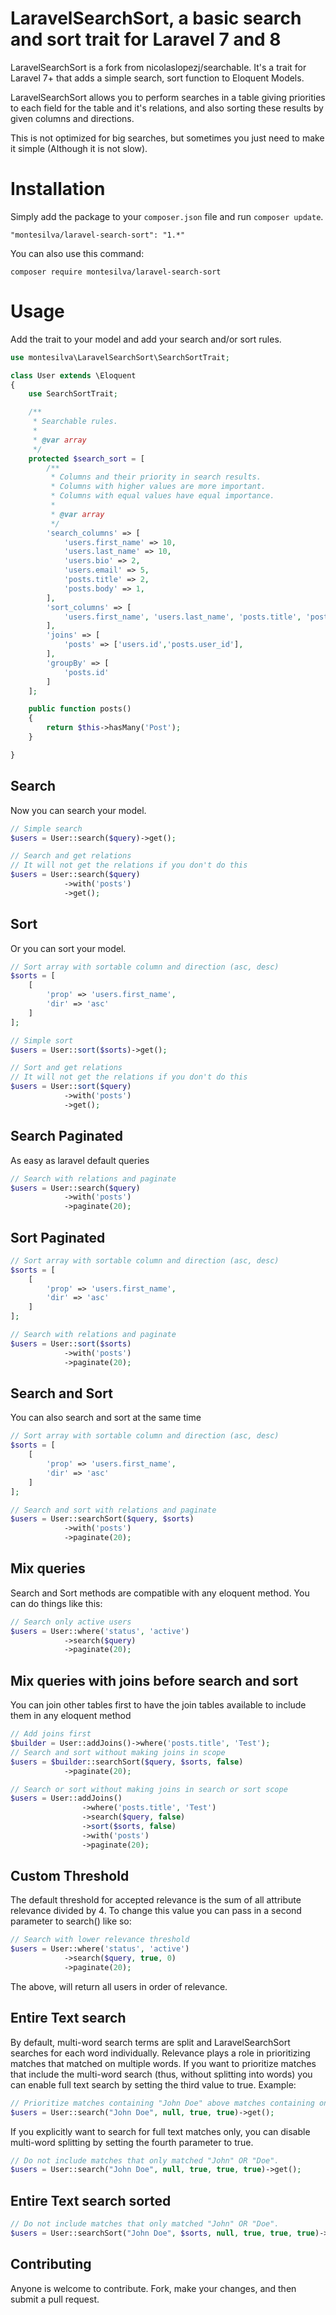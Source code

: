 LaravelSearchSort, a basic search and sort trait for Laravel 7 and 8
==========================================

LaravelSearchSort is a fork from nicolaslopezj/searchable. It's a trait for Laravel 7+ that adds a simple search, sort function to Eloquent Models.

LaravelSearchSort allows you to perform searches in a table giving priorities to each field for the table and it's relations,
and also sorting these results by given columns and directions.

This is not optimized for big searches, but sometimes you just need to make it simple (Although it is not slow).

# Installation

Simply add the package to your `composer.json` file and run `composer update`.

```
"montesilva/laravel-search-sort": "1.*"
```

You can also use this command:

```
composer require montesilva/laravel-search-sort
```

# Usage

Add the trait to your model and add your search and/or sort rules.

```php
use montesilva\LaravelSearchSort\SearchSortTrait;

class User extends \Eloquent
{
    use SearchSortTrait;

    /**
     * Searchable rules.
     *
     * @var array
     */
    protected $search_sort = [
        /**
         * Columns and their priority in search results.
         * Columns with higher values are more important.
         * Columns with equal values have equal importance.
         *
         * @var array
         */
        'search_columns' => [
            'users.first_name' => 10,
            'users.last_name' => 10,
            'users.bio' => 2,
            'users.email' => 5,
            'posts.title' => 2,
            'posts.body' => 1,
        ],
        'sort_columns' => [
            'users.first_name', 'users.last_name', 'posts.title', 'posts.email'
        ],
        'joins' => [
            'posts' => ['users.id','posts.user_id'],
        ],
        'groupBy' => [
            'posts.id'
        ]
    ];

    public function posts()
    {
        return $this->hasMany('Post');
    }

}
```
## Search
Now you can search your model.

```php
// Simple search
$users = User::search($query)->get();

// Search and get relations
// It will not get the relations if you don't do this
$users = User::search($query)
            ->with('posts')
            ->get();
```

## Sort

Or you can sort your model.
```php
// Sort array with sortable column and direction (asc, desc) 
$sorts = [
    [
        'prop' => 'users.first_name',
        'dir' => 'asc'
    ]
];

// Simple sort
$users = User::sort($sorts)->get();

// Sort and get relations
// It will not get the relations if you don't do this
$users = User::sort($query)
            ->with('posts')
            ->get();
```

## Search Paginated

As easy as laravel default queries

```php
// Search with relations and paginate
$users = User::search($query)
            ->with('posts')
            ->paginate(20);
```

## Sort Paginated
```php
// Sort array with sortable column and direction (asc, desc) 
$sorts = [
    [
        'prop' => 'users.first_name',
        'dir' => 'asc'
    ]
];

// Search with relations and paginate
$users = User::sort($sorts)
            ->with('posts')
            ->paginate(20);
```

## Search and Sort

You can also search and sort at the same time
```php
// Sort array with sortable column and direction (asc, desc) 
$sorts = [
    [
        'prop' => 'users.first_name',
        'dir' => 'asc'
    ]
];

// Search and sort with relations and paginate
$users = User::searchSort($query, $sorts)
            ->with('posts')
            ->paginate(20);
```

## Mix queries

Search and Sort methods are compatible with any eloquent method. You can do things like this:

```php
// Search only active users
$users = User::where('status', 'active')
            ->search($query)
            ->paginate(20);
```

## Mix queries with joins before search and sort

You can join other tables first to have the join tables available 
to include them in any eloquent method

```php
// Add joins first
$builder = User::addJoins()->where('posts.title', 'Test');
// Search and sort without making joins in scope
$users = $builder::searchSort($query, $sorts, false)
            ->paginate(20);
```

```php
// Search or sort without making joins in search or sort scope
$users = User::addJoins()
                ->where('posts.title', 'Test')
                ->search($query, false)
                ->sort($sorts, false)
                ->with('posts')
                ->paginate(20); 
```

## Custom Threshold

The default threshold for accepted relevance is the sum of all attribute relevance divided by 4.
To change this value you can pass in a second parameter to search() like so:

```php
// Search with lower relevance threshold
$users = User::where('status', 'active')
            ->search($query, true, 0)
            ->paginate(20);
```

The above, will return all users in order of relevance.

## Entire Text search

By default, multi-word search terms are split and LaravelSearchSort searches for each word individually. Relevance plays a role in prioritizing matches that matched on multiple words. If you want to prioritize matches that include the multi-word search (thus, without splitting into words) you can enable full text search by setting the third value to true. Example:

```php
// Prioritize matches containing "John Doe" above matches containing only "John" or "Doe".
$users = User::search("John Doe", null, true, true)->get();
```

If you explicitly want to search for full text matches only, you can disable multi-word splitting by setting the fourth parameter to true.

```php
// Do not include matches that only matched "John" OR "Doe".
$users = User::search("John Doe", null, true, true, true)->get();
```

## Entire Text search sorted
```php
// Do not include matches that only matched "John" OR "Doe".
$users = User::searchSort("John Doe", $sorts, null, true, true, true)->get();
```

## Contributing

Anyone is welcome to contribute. Fork, make your changes, and then submit a pull request.


